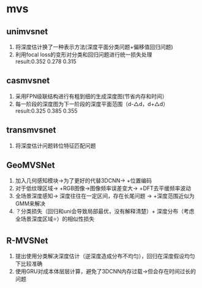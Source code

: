 # mvs
## unimvsnet
1. 将深度估计换了一种表示方法(深度平面分类问题+偏移值回归问题) 
2. 利用focal loss的变形对分类和回归问题进行统一损失处理  
result:0.352 0.278 0.315
## casmvsnet
1. 采用FPN级联结构进行有粗到细的生成深度图(节省内存和时间）
2. 每一阶段的深度图为下一阶段的深度平面范围（d-△d，d+△d）
result:0.325 0.385 0.355  
## transmvsnet 
1. 将深度估计问题转位特征匹配问题  
## GeoMVSNet 
1. 加入几何感知模块->为了更好的代替3DCNN-> +位置编码  
2. 对于低纹理区域-> +RGB图像->图像频率误差变大-> +DFT去平缓频率波动  
3. 全场景深度感知-> 深度往往在一定区间，存在长尾问题 -> +深度范围近似为GMM来解决  
4. ？分类损失（回归和uni会导致局部最优，没有解释清楚）+ 深度分布（考虑全场景深度区域⭐️）的相似性损失  
## R-MVSNet  
1. 提出使用分类解决深度估计（逆深度造成分布不均匀），回归在深度假设均匀下比较准确  
2. 使用GRU对成本体层层计算，避免了3DCNN内存过载->但会存在时间过长的问题  
